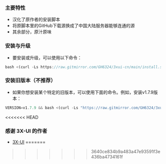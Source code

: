 ### 主要特性

- 汉化了原作者的安装脚本
- 将原脚本里的GitHub下载源换成了中国大陆服务器能够连通的源
- 其余部分，原汁原味

### 安装与升级

- 要安装或升级，可以使用以下命令：
```js
bash <(curl -Ls https://raw.gitmirror.com/GH6324/3xui-cn/main/install.sh)
```

### 安装旧版本（不推荐）

- 如果你想安装某个特定的旧版本，可以使用下面的命令。例如，安装v1.7.9版本：

```js
VERSION=v1.7.9 && bash <(curl -Ls "https://raw.gitmirror.com/GH6324/3xui-cn/$VERSION/install.sh") $VERSION
```
<<<<<<< HEAD


### 感谢 3X-UI 的作者

- [3X-UI](https://github.com/MHSanaei/3x-ui)
=======
>>>>>>> 3640ce834b9a483a47e93591f3e436ba4734161f
